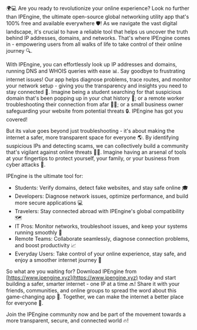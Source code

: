 🌍💻 Are you ready to revolutionize your online experience? Look no further than IPEngine, the ultimate open-source global networking utility app that's 100% free and available everywhere 🛡️! As we navigate the vast digital landscape, it's crucial to have a reliable tool that helps us uncover the truth behind IP addresses, domains, and networks. That's where IPEngine comes in - empowering users from all walks of life to take control of their online journey 🔍.

With IPEngine, you can effortlessly look up IP addresses and domains, running DNS and WHOIS queries with ease 📊. Say goodbye to frustrating internet issues! Our app helps diagnose problems, trace routes, and monitor your network setup - giving you the transparency and insights you need to stay connected 📡. Imagine being a student searching for that suspicious domain that's been popping up in your chat history 💬; or a remote worker troubleshooting their connection from afar 🏃‍♂️; or a small business owner safeguarding your website from potential threats 🔒. IPEngine has got you covered!

But its value goes beyond just troubleshooting - it's about making the internet a safer, more transparent space for everyone 🌎. By identifying suspicious IPs and detecting scams, we can collectively build a community that's vigilant against online threats 👮‍♂️. Imagine having an arsenal of tools at your fingertips to protect yourself, your family, or your business from cyber attacks 💪.

IPEngine is the ultimate tool for:

* Students: Verify domains, detect fake websites, and stay safe online 🎓
* Developers: Diagnose network issues, optimize performance, and build more secure applications 💻
* Travelers: Stay connected abroad with IPEngine's global compatibility 🗺️
* IT Pros: Monitor networks, troubleshoot issues, and keep your systems running smoothly 💼
* Remote Teams: Collaborate seamlessly, diagnose connection problems, and boost productivity 📈
* Everyday Users: Take control of your online experience, stay safe, and enjoy a smoother internet journey 🚀

So what are you waiting for? Download IPEngine from [https://www.ipengine.xyz](https://www.ipengine.xyz) today and start building a safer, smarter internet - one IP at a time 🔜! Share it with your friends, communities, and online groups to spread the word about this game-changing app 📢. Together, we can make the internet a better place for everyone 🌟.

Join the IPEngine community now and be part of the movement towards a more transparent, secure, and connected world 🔥!